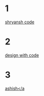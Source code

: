 # 1
<a href="https://gitlab.com/shrayansh8/interviewcodingpractise/-/tree/main/src/LowLevelDesign/LLDCricbuzz">shryansh code</a>
# 2
<a href="https://lldcoding.com/design-lld-cricinfo-machine-coding">design with code</a>
# 3
<a href="https://github.com/ashishps1/awesome-low-level-design/tree/main/solutions/java/src/cricinfo">ashish</a
